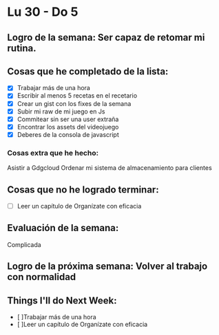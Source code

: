 # Lu 30 - Do 5

## Logro de la semana: Ser capaz de retomar mi rutina.

## Cosas que he completado de la lista:
- [x] Trabajar más de una hora
- [x] Escribir al menos 5 recetas en el recetario
- [x] Crear un gist con los fixes de la semana
- [x] Subir mi raw de mi juego en Js
- [x] Commitear sin ser una user extraña
- [x] Encontrar los assets del videojuego
- [x] Deberes de la consola de javascript

### Cosas extra que he hecho:

Asistir a Gdgcloud
Ordenar mi sistema de almacenamiento para clientes

## Cosas que no he logrado terminar:

- [ ] Leer un capítulo de Organízate con eficacia

## Evaluación de la semana:
Complicada

## Logro de la próxima semana: Volver al trabajo con normalidad

## Things I'll do Next Week:
- [ ]Trabajar más de una hora
- [ ]Leer un capítulo de Organízate con eficacia




